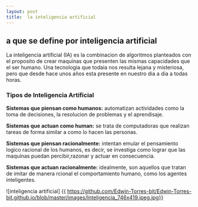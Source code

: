```yaml
---
layout: post
title:  la inteligencia artificial
---
```



## a que se define por inteligencia artificial
La inteligencia artificial (IA) es la combinacion de algoritmos planteados con el proposito de crear maquinas que presenten las mismas capacidades que el ser humano. Una tecnologia que todaia nos resulta lejana y misteriosa, pero que desde hace unos años esta presente en nuestro dia a dia a todas horas.

### Tipos de Inteligencia Artificial
**Sistemas que piensan como humanos:** automatizan actividades como la toma de decisiones, la resolucion de problemas y  el aprendisaje.


**Sistemas que actuan como human:** se trata de computadoras que realizan tareas de forma similar a como lo hacen las personas.


**Sistemas que piensan racionalmente:** intentan emular el pensamiento logico racional de los humanos, es decir, se investiga como lograr que las maquinas puedan percibir,razonar y actuar en consecuencia.

**Sistemas que actuan racionalmente:** idealmente, son aquellos que tratan de imitar de manera rcional el comportamiento humano, como los agentes inteligentes.


![inteligencia artificial]  {{ https://github.com/Edwin-Torres-bit/Edwin-Torres-bit.github.io/blob/master/images/Inteligencia_746x419.jpeg.jpg}}

